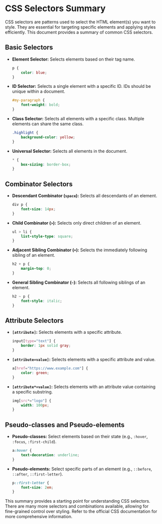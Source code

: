 # CSS Selectors Summary

CSS selectors are patterns used to select the HTML element(s) you want to style.  They are essential for targeting specific elements and applying styles efficiently.  This document provides a summary of common CSS selectors.

## Basic Selectors

* **Element Selector:** Selects elements based on their tag name.

    ```css
    p {
        color: blue;
    }
    ```

* **ID Selector:** Selects a single element with a specific ID.  IDs should be unique within a document.

    ```css
    #my-paragraph {
        font-weight: bold;
    }
    ```

* **Class Selector:** Selects all elements with a specific class.  Multiple elements can share the same class.

    ```css
    .highlight {
        background-color: yellow;
    }
    ```

* **Universal Selector:** Selects all elements in the document.

    ```css
    * {
        box-sizing: border-box;
    }
    ```

## Combinator Selectors

* **Descendant Combinator (`space`):** Selects all descendants of an element.

    ```css
    div p {
        font-size: 14px;
    }
    ```

* **Child Combinator (`>`):** Selects only direct children of an element.

    ```css
    ul > li {
        list-style-type: square;
    }
    ```

* **Adjacent Sibling Combinator (`+`):** Selects the immediately following sibling of an element.

    ```css
    h2 + p {
        margin-top: 0;
    }
    ```

* **General Sibling Combinator (`~`):** Selects all following siblings of an element.

    ```css
    h2 ~ p {
        font-style: italic;
    }
    ```


## Attribute Selectors

* **`[attribute]`:** Selects elements with a specific attribute.

    ```css
    input[type="text"] {
        border: 1px solid gray;
    }
    ```

* **`[attribute=value]`:** Selects elements with a specific attribute and value.

    ```css
    a[href="https://www.example.com"] {
        color: green;
    }
    ```

* **`[attribute*=value]`:** Selects elements with an attribute value containing a specific substring.

    ```css
    img[src*="logo"] {
        width: 100px;
    }
    ```


## Pseudo-classes and Pseudo-elements

* **Pseudo-classes:** Select elements based on their state (e.g., `:hover`, `:focus`, `:first-child`).

    ```css
    a:hover {
        text-decoration: underline;
    }
    ```

* **Pseudo-elements:** Select specific parts of an element (e.g., `::before`, `::after`, `::first-letter`).

    ```css
    p::first-letter {
        font-size: 2em;
    }
    ```


This summary provides a starting point for understanding CSS selectors.  There are many more selectors and combinations available, allowing for fine-grained control over styling.  Refer to the official CSS documentation for more comprehensive information.